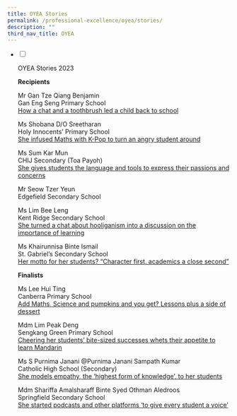 ```yaml
---
title: OYEA Stories
permalink: /professional-excellence/oyea/stories/
description: ""
third_nav_title: OYEA
---
```

<ul class="jekyllcodex_accordion">  
  
<li>  
  
<input type="checkbox" id="accordion1">  
  
<label for="accordion1">OYEA Stories 2023</label>  
  
<div>  

<p>
<b>Recipients</b>

Mr Gan Tze Qiang Benjamin<br>
Gan Eng Seng Primary School<br>
[How a chat and a toothbrush led a child back to school](https://www.schoolbag.edu.sg/story/how-a-chat-and-a-toothbrush-led-a-child-back-to-school)

Ms Shobana D/O Sreetharan<br>
Holy Innocents’ Primary School<br>
[She infused Maths with K-Pop to turn an angry student around](https://www.schoolbag.edu.sg/story/she-infused-maths-with-k-pop-to-turn-an-angry-student-around)

Ms Sum Kar Mun<br>
CHIJ Secondary (Toa Payoh)<br>
[She gives students the language and tools to express their passions and concerns](https://www.schoolbag.edu.sg/story/she-gives-students-the-language-and-tools-to-express-their-passions-and-concerns)

Mr Seow Tzer Yeun<br>
Edgefield Secondary School<br>


Ms Lim Bee Leng<br>
Kent Ridge Secondary School<br>
[She turned a chat about hooliganism into a discussion on the importance of learning](https://www.schoolbag.edu.sg/story/she-turned-a-chat-about-hooliganism-into-a-discussion-on-the-importance-of-learning)

Ms Khairunnisa Binte Ismail<br>
St. Gabriel’s Secondary School<br>
[Her motto for her students? “Character first, academics a close second”](https://www.schoolbag.edu.sg/story/her-motto-for-her-students-character-first-academics-a-close-second)

**Finalists**

Ms Lee Hui Ting<br>
Canberra Primary School<br>
[Add Maths, Science and pumpkins and you get? Lessons plus a side of dessert](https://www.schoolbag.edu.sg/story/add-maths-science-and-pumpkins-and-you-get-lessons-plus-a-side-of-dessert)

Mdm Lim Peak Deng<br>
Sengkang Green Primary School<br>
[Cheering her students’ bite-sized successes whets their appetite to learn Mandarin](https://www.schoolbag.edu.sg/story/cheering-her-students-bite-sized-successes-whets-their-appetite-to-learn-mandarin)

Ms S Purnima Janani @Purnima Janani Sampath Kumar<br>
Catholic High School (Secondary)<br>
[She models empathy, the ‘highest form of knowledge’, to her students](https://www.schoolbag.edu.sg/story/she-models-empathy-the-highest-form-of-knowledge-to-her-students)

Mdm Shariffa Amalsharaff Binte Syed Othman Aledroos<br>
Springfield Secondary School<br>
[She started podcasts and other platforms ‘to give every student a voice’](https://www.schoolbag.edu.sg/story/she-started-podcasts-and-other-platforms-to-give-every-student-a-voice)



</p>  
  
</div>  
  
</li>  
</ul>